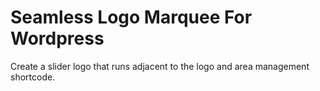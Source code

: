 # Seamless Logo Marquee For Wordpress
Create a slider logo that runs adjacent to the logo and area management shortcode.
